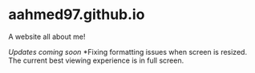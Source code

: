 # aahmed97.github.io

A website all about me! 



*Updates coming soon*
      *Fixing formatting issues when screen is resized. The current best viewing experience is in full screen.
